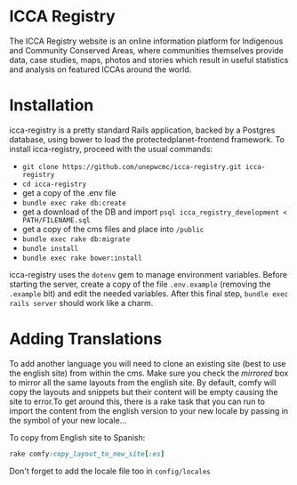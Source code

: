 ICCA Registry
===========================

The ICCA Registry website is an online information platform for Indigenous and
Community Conserved Areas, where communities themselves provide data, case
studies, maps, photos and stories which result in useful statistics and
analysis on featured ICCAs around the world.

# Installation

icca-registry is a pretty standard Rails application, backed by a Postgres
database, using bower to load the protectedplanet-frontend framework.
To install icca-registry, proceed with the usual commands:

- `git clone https://github.com/unepwcmc/icca-registry.git icca-registry`
- `cd icca-registry`
- get a copy of the .env file
- `bundle exec rake db:create`
- get a download of the DB and import `psql icca_registry_development < PATH/FILENAME.sql` 
- get a copy of the cms files and place into `/public`
- `bundle exec rake db:migrate`
- `bundle install`
- `bundle exec rake bower:install`

icca-registry uses the `dotenv` gem to manage environment variables. Before
starting the server, create a copy of the file `.env.example` (removing the
`.example` bit) and edit the needed variables. After this final step, `bundle
exec rails server` should work like a charm.

# Adding Translations

To add another language you will need to clone an existing site (best to use the english site) from within the cms. Make sure you check the *mirrored* box to mirror all the same layouts from the english site. By default, comfy will copy the layouts and snippets but their content will be empty causing the site to error.To get around this, there is a rake task that you can run to import the content from the english version to your new locale by passing in the symbol of your new locale...

To copy from English site to Spanish:

```ruby
rake comfy:copy_layout_to_new_site[:es]
```

Don't forget to add the locale file too in `config/locales`



